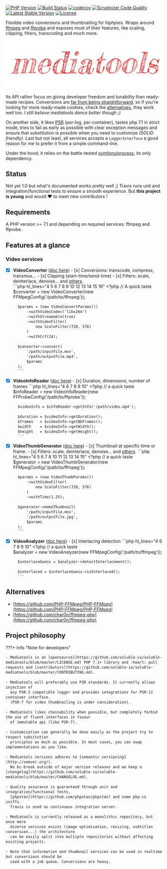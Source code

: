 [![PHP Version](https://img.shields.io/badge/php-7.1+-ff69b4.svg)](https://packagist.org/packages/soluble/mediatools)
[![Build Status](https://travis-ci.org/soluble-io/soluble-mediatools.svg?branch=master)](https://travis-ci.org/soluble-io/soluble-mediatools)
[![codecov](https://codecov.io/gh/soluble-io/soluble-mediatools/branch/master/graph/badge.svg)](https://codecov.io/gh/soluble-io/soluble-mediatools)
[![Scrutinizer Code Quality](https://scrutinizer-ci.com/g/soluble-io/soluble-mediatools/badges/quality-score.png?b=master)](https://scrutinizer-ci.com/g/soluble-io/soluble-mediatools/?branch=master)
[![Latest Stable Version](https://poser.pugx.org/soluble/mediatools/v/stable.svg)](https://packagist.org/packages/soluble/mediatools)
[![License](https://poser.pugx.org/soluble/mediatools/license.png)](https://packagist.org/packages/soluble/mediatools)

Flexible video conversions and thumbnailing for hi*php*ies.
Wraps around [ffmpeg](https://www.ffmpeg.org/) and [ffprobe](https://www.ffmpeg.org/ffprobe.html)
and exposes most of their features, like scaling, clipping, filters, transcoding 
and much more.   
 
![Logo](./assets/images/mediatools.png)

Its API rather focus on giving developer freedom and tunability than ready-made recipes. 
Conversions are [far from being straightforward](./docs/video-conversion-service/#notes),
so if you're looking for more ready-made cookies, check the [alternatives](./#alternatives), 
they work well too. *I still believe mediatools dance better though ;)*  
    
On another side, it likes [PSR](https://www.php-fig.org/psr/) (psr-log, psr-container), tastes php 7.1 in strict mode, tries to fail as early as possible 
with clear exception messages and ensure that substitution is possible when you need to customize 
*(SOLID friendly)*. Last but not least, all services accepts a `LoggerInterface` a good reason for me to
prefer it from a simple command-line.  

Under the hood, it relies on the battle-tested [symfony/process](https://symfony.com/doc/current/components/process.html), its only dependency.      

## Status

Not yet 1.0 but what's documented works pretty well ;) Travis runs unit and integration/functional 
tests to ensure a smooth experience. But **this project is young** and would ❤️ to meet new contributors !

## Requirements

A PHP version >= 7.1 and depending on required services: ffmpeg and ffprobe.

## Features at a glance

### Video services

- [x] **VideoConverter** ([doc here](./video-conversion-service.md))
      - [x] Conversions: transcode, compress, transmux...
      - [x] Clipping (start-time/send-time)
      - [x] Filters: scale, deinterlace, denoise... and [others](./video-filters.md).        
        ```php hl_lines="4 5 6 7 8 9 10 12 13 14 15 16"
        <?php // A quick taste            
        $converter = new VideoConverter(new FFMpegConfig('/path/to/ffmpeg'));
        
        $params = (new VideoConvertParams())
            ->withVideoCodec('libx264')    
            ->withStreamable(true)
            ->withVideoFilter(
                new ScaleFilter(720, 576)
            )
            ->withCrf(24);                  
            
        $converter->convert(
            '/path/inputFile.mov', 
            '/path/outputFile.mp4', 
            $params
        );           
        ```  
      
- [x] **VideoInfoReader** ([doc here](./video-info-service.md))
      - [x] Duration, dimensions, number of frames
        ```php hl_lines="4 6 7 8 9 10"
        <?php // a quick taste    
        $infoReader = new VideoInfoReader(new FFProbeConfig('/path/to/ffprobe'));
        
        $videoInfo = $infoReader->getInfo('/path/video.mp4');
        
        $duration = $videoInfo->getDuration();
        $frames   = $videoInfo->getNbFrames();
        $width    = $videoInfo->getWidth();
        $height   = $videoInfo->getHeight();
        ```  

- [x] **VideoThumbGenerator** ([doc here](./video-thumb-service.md))
      - [x] Thumbnail at specific time or frame.
      - [x] Filters: scale, deinterlace, denoise... and [others](./video-filters.md). 
        ```php hl_lines="4 5 6 7 8 10 11 12 13 14 15"
        <?php // a quick taste        
        $generator = new VideoThumbGenerator(new FFMpegConfig('/path/to/ffmpeg'));
        
        $params = (new VideoThumbParams())
            ->withVideoFilter(
                new ScaleFilter(720, 576)
            )        
            ->withTime(1.25);
            
        $generator->makeThumbnail(
            '/path/inputFile.mov', 
            '/path/outputFile.jpg', 
            $params
        );    
        ```  

- [x] **VideoAnalyzer** ([doc here](./video-detection-service.md))
      - [x] Interlacing detection
        ```php hl_lines="4 6 7 8 9 10"
        <?php // a quick taste        
        $analyzer = new VideoAnalyzer(new FFMpegConfig('/path/to/ffmpeg'));
        
        $interlaceGuess = $analyzer->detectInterlacement();
                    
        $interlaced = $interlaceGuess->isInterlaced();
        ```  
     

## Alternatives

- [https://github.com/PHP-FFMpeg/PHP-FFMpeg](https://github.com/PHP-FFMpeg/PHP-FFMpeg)
- [https://github.com/char0n/ffmpeg-php](https://github.com/char0n/ffmpeg-php) 


## Project philosophy

???+ Info "Note for developers"
    
    - Mediatools is an [opensource](https://github.com/soluble-io/soluble-mediatools/blob/master/LICENSE.md) PHP 7.1+ library and :heart: pull requests and [contributors](https://github.com/soluble-io/soluble-mediatools/blob/master/CONTRIBUTING.md).     
    
    - Mediatools will preferably use PSR standards. It currently allows injection of 
      any PSR-3 compatible logger and provides integrations for PSR-11 container interface.
      (PSR-7 for video thumbnailing is under consideration).     
    
    - Mediatools likes chainability when possible, but completely forbid the use of fluent interfaces in favour
      of immutable api (like PSR-7).  
    
    - Customization can generally be done easily as the project try to respect subsitution 
      principles as much as possible. In most cases, you can swap implementations as you like.
      
    - Mediatools versions adheres to [semantic versioning](http://semver.org/). 
      No bc-break outside of major version releases and we keep a [changelog](https://github.com/soluble-io/soluble-mediatools/blob/master/CHANGELOG.md).  
      
    - Quality assurance is guaranteed through unit and integration/functional tests, 
      [phpstan](https://github.com/phpstan/phpstan) and some php-cs sniffs. 
      Travis is used as continuous integration server.  
        
    - Mediatools is currently released as a monolithic repository, but once more
      diverse services exists (image optimisation, resizing, subtitles conversion...) the architecture
      can be easily split into multiple repositories without affecting existing projects.
      
    - Note that information and thumbnail services can be used in realtime but conversions should be 
      used with a job queue. Conversions are heavy.    



